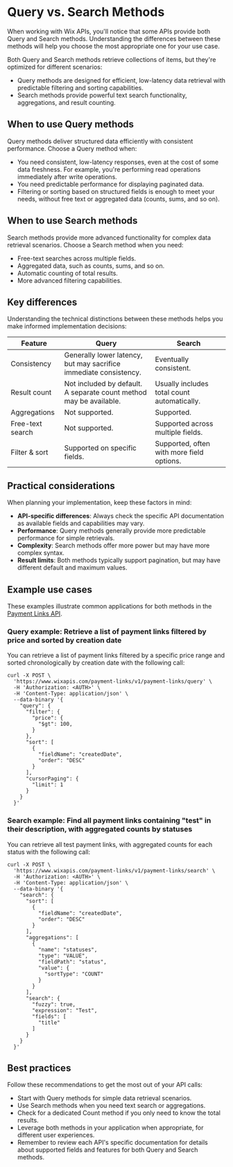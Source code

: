 # Query vs. Search Methods

When working with Wix APIs, you'll notice that some APIs provide both Query and Search methods. Understanding the differences between these methods will help you choose the most appropriate one for your use case.

Both Query and Search methods retrieve collections of items, but they're optimized for different scenarios:
- Query methods are designed for efficient, low-latency data retrieval with predictable filtering and sorting capabilities.
- Search methods provide powerful text search functionality, aggregations, and result counting.

## When to use Query methods
Query methods deliver structured data efficiently with consistent performance. Choose a Query method when:
- You need consistent, low-latency responses, even at the cost of some data freshness. For example, you're performing read operations immediately after write operations.
- You need predictable performance for displaying paginated data.
- Filtering or sorting based on structured fields is enough to meet your needs, without free text or aggregated data (counts, sums, and so on).


## When to use Search methods
Search methods provide more advanced functionality for complex data retrieval scenarios.  Choose a Search method when you need:
- Free-text searches across multiple fields.
- Aggregated data, such as counts, sums, and so on.
- Automatic counting of total results.
- More advanced filtering capabilities.

## Key differences
Understanding the technical distinctions between these methods helps you make informed implementation decisions:

|Feature | Query | Search |
|---|---|---|
|Consistency | Generally lower latency, but may sacrifice immediate consistency. | Eventually consistent.|
|Result count | Not included by default. A separate count method may be available. | Usually includes total count automatically.|
|Aggregations |Not supported. |Supported.|
|Free-text search | Not supported. |Supported across multiple fields.|
|Filter & sort | Supported on specific fields. | Supported, often with more field options. |

## Practical considerations
When planning your implementation, keep these factors in mind:

- **API-specific differences**: Always check the specific API documentation as available fields and capabilities may vary.
- **Performance**: Query methods generally provide more predictable performance for simple retrievals.
- **Complexity**: Search methods offer more power but may have more complex syntax.
- **Result limits**: Both methods typically support pagination, but may have different default and maximum values.

## Example use cases
These examples illustrate common applications for both methods in the [Payment Links API](https://dev.wix.com/docs/rest/business-management/get-paid/payment-links/payment-links/introduction).

### Query example: Retrieve a list of payment links filtered by price and sorted by creation date
You can retrieve a list of payment links filtered by a specific price range and sorted chronologically by creation date with the following call:
```
curl -X POST \
  'https://www.wixapis.com/payment-links/v1/payment-links/query' \
  -H 'Authorization: <AUTH>' \
  -H 'Content-Type: application/json' \
  --data-binary '{
    "query": {
      "filter": {
        "price": {
          "$gt": 100,
        }
      },
      "sort": [
        {
          "fieldName": "createdDate",
          "order": "DESC"
        }
      ],
      "cursorPaging": {
        "limit": 1
      }
    }
  }'
```

### Search example: Find all payment links containing "test" in their description, with aggregated counts by statuses
You can retrieve all test payment links, with aggregated counts for each status with the following call:
```
curl -X POST \
  'https://www.wixapis.com/payment-links/v1/payment-links/search' \
  -H 'Authorization: <AUTH>' \
  -H 'Content-Type: application/json' \
  --data-binary '{
    "search": {
      "sort": [
        {
          "fieldName": "createdDate",
          "order": "DESC"
        }
      ],
      "aggregations": [
        {
          "name": "statuses",
          "type": "VALUE",
          "fieldPath": "status",
          "value": {
            "sortType": "COUNT"
          }
        }
      ],
      "search": {
        "fuzzy": true,
        "expression": "Test",
        "fields": [
          "title"
        ]
      }
    }
  }'
```
## Best practices
Follow these recommendations to get the most out of your API calls:

- Start with Query methods for simple data retrieval scenarios.
- Use Search methods when you need text search or aggregations.
- Check for a dedicated Count method if you only need to know the total results.
- Leverage both methods in your application when appropriate, for different user experiences.
- Remember to review each API's specific documentation for details about supported fields and features for both Query and Search methods.

